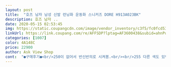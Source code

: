 ```yaml
---
layout: post 
title:  "호즈 남자 남성 신발 런닝화 운동화 스니커즈 DORE H913A023BK" 
description: 호즈 남자 ..
date: 2020-05-15 02:53:45 
img: https://static.coupangcdn.com/image/vendor_inventory/c3f5/fc0fcd53de17f083683903a47aa133912ec0fc2ebaad167654e85e888819.jpg 
linkUrl: https://link.coupang.com/re/AFFSDP?lptag=AF3600438&subid=ahnPublicAsk&pageKey=247155115&itemId=782835125&vendorItemId=4982090478&traceid=V0-113-2d114d9f0a4789c1 
categories: [1007] 
color: 4A148C 
price: 22900 
author: Ask View Shop 
cont:  "●구매후기●<br/>250이 없어서 반신반의로 시켜봄.<br/><br/>255 다른 색도 있던데 다음에 다른 신발 사면서 같이 사야겠음.<br/><br/>걱정반 기대반으로 기다리고 있는데<br/>담번에는 250도 만들어주시면 사겠음ㅋㅋㅋㅋ<br/>뭐.<br/> 가격생각하면 무리도 아니지요.<br/> 생각보다 굽은 그다지 높지 않고 예상은 했지만<br/>바닥이 좀 무거운 편이지만 신발은 좋습니다.<br/><br/>배송 엄청 빠르게 와서 바로 신어봤는데<br/>비오거나 눈오는 날에는 양말이 다 젖을 것 같네요.<br/><br/>사이즈는 한 칫수 작게 주문하세요.<br/><br/>신고 걸어봤는데 신발 굉장히 편하고 디자인도 이쁘네요.<br/><br/>실 사이즈는 255인데 한치수 작게 250을 신으라고 하는데<br/>싸게 잘 샀습니다.<br/><br/>앞쪽이 살짝 남기는 하지만 발목 밴딩이 쫀쫀해서 다행이였음.<br/><br/>엄청 이상한것이 아니라서 다행임.<br/><br/>이미지에 속지 마시고 그냥저냥 잠깐 싣을 신발 찾으시면 구매하세요.<br/><br/>이미지에서 보여지는 깔끔함과 고급짐은 실제 물건에선 볼 수 없어요.<br/><br/>저려미한 가격이라 쫌 걱정했는데 저려미 치고 완전 잘산듯<br/>한치수 적게 주문하라고해서 그렇게 했는데 저의 경우는 작았습니다.<br/><br/>항상 이미지와 설명은 그럴싸하게 하지요.<br/><br/>" 
---
```

